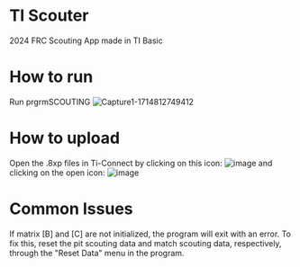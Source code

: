 # TI Scouter
 2024 FRC Scouting App made in TI Basic

# How to run

Run prgrmSCOUTING
![Capture1-1714812749412](https://github.com/sarkh200/TI-Scouter/assets/88343505/0e2a1b8b-f4b1-4705-ad7b-95b2bdfd719c)

 
# How to upload
Open the .8xp files in Ti-Connect by clicking on this icon: ![image](https://github.com/sarkh200/TI-Scouter/assets/88343505/268e4f6a-f0ab-455a-a037-867e5bb601e7) and clicking on the open icon: ![image](https://github.com/sarkh200/TI-Scouter/assets/88343505/e354a9d9-6bc1-4bb0-8c54-2d9f628509a7)

# Common Issues
If matrix [B] and [C] are not initialized, the program will exit with an error. To fix this, reset the pit scouting data and match scouting data, respectively, through the "Reset Data" menu in the program.

